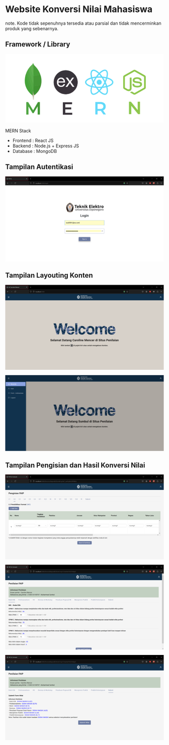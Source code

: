 # Website Konversi Nilai Mahasiswa
note. Kode tidak sepenuhnya tersedia atau parsial dan tidak mencerminkan produk yang sebenarnya.

## Framework / Library
<p align="center" width="70%">
  <img src="https://github.com/falzee/demo-konversi/blob/main/img/mern-stack-01.webp" alt="lib-dk" />
</p>
MERN Stack

- Frontend : React JS
- Backend : Node.js + Express JS
- Database : MongoDB


## Tampilan Autentikasi
<p align="center">
  <img src="https://github.com/falzee/demo-konversi/blob/main/img/1%20LOGIN%20DSN.PNG" alt="auth-dk" />
</p>

## Tampilan Layouting Konten
<p align="center">
  <img src="https://github.com/falzee/demo-konversi/blob/main/img/2%20HOME%20DSN.PNG" alt="home-dk" />
</p>
<p align="center">
  <img src="https://github.com/falzee/demo-konversi/blob/main/img/3%20SIDER%20MHS.PNG" alt="sider-dk" />
</p>

## Tampilan Pengisian dan Hasil Konversi Nilai
<p align="center">
  <img src="https://github.com/falzee/demo-konversi/blob/main/img/11%20FAIP%20MHS%20Penilaian%20W%20DATA.PNG" alt="mhs-fill-dk" />
</p>
<p align="center">
  <img src="https://github.com/falzee/demo-konversi/blob/main/img/DSN%20-%20form%20FILLING.PNG" alt="dsn-fill-dk" />
</p>
<p align="center">
  <img src="https://github.com/falzee/demo-konversi/blob/main/img/DSN%20-%20form%20SUBMIT.PNG" alt="dsn-grd-dk" />
</p>
